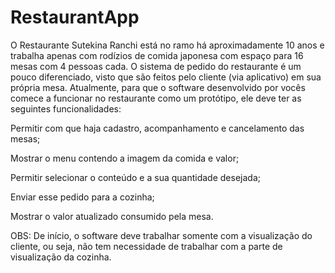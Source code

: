 # RestaurantApp

O Restaurante Sutekina Ranchi está no ramo há aproximadamente 10 anos e  trabalha apenas com rodízios de comida japonesa com espaço para 16 mesas com 4 pessoas cada. O sistema de pedido do restaurante é um pouco diferenciado, visto que são feitos pelo cliente (via aplicativo) em sua própria mesa. Atualmente, para que o software desenvolvido por vocês comece a funcionar no restaurante como um protótipo, ele deve ter as seguintes funcionalidades:

Permitir com que haja cadastro, acompanhamento e cancelamento das mesas;

Mostrar o menu contendo a imagem da comida e valor;

Permitir selecionar o conteúdo e a sua quantidade desejada;

Enviar esse pedido para a cozinha;

Mostrar o valor atualizado consumido pela mesa.

OBS: De início, o software deve trabalhar somente com a visualização do cliente, ou seja, não tem necessidade de trabalhar com a parte de visualização da cozinha.
